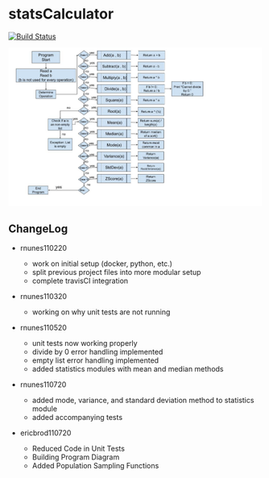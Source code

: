 # statsCalculator

[![Build Status](https://travis-ci.com/rn44/statsCalculator.svg?branch=main)](https://travis-ci.com/rn44/statsCalculator)


![ProgramDiagram](./Diagrams/Diagram.jpg)


## ChangeLog
  * rnunes110220
    * work on initial setup (docker, python, etc.)
    * split previous project files into more modular setup
    * complete travisCI integration
    
  * rnunes110320
    * working on why unit tests are not running
    
  * rnunes110520
    * unit tests now working properly
    * divide by 0 error handling implemented
    * empty list error handling implemented
    * added statistics modules with mean and median methods
  
  * rnunes110720
    * added mode, variance, and standard deviation method to statistics module
    * added accompanying tests  
    
  * ericbrod110720
    * Reduced Code in Unit Tests
    * Building Program Diagram
    * Added Population Sampling Functions
    